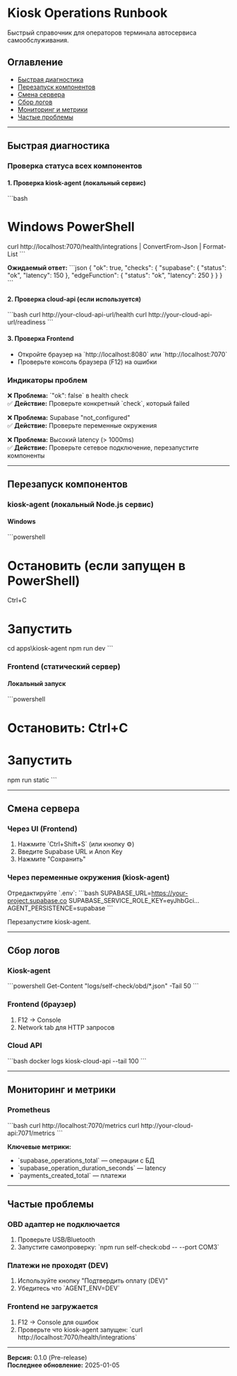 # Kiosk Operations Runbook

Быстрый справочник для операторов терминала автосервиса самообслуживания.

## Оглавление
- [Быстрая диагностика](#быстрая-диагностика)
- [Перезапуск компонентов](#перезапуск-компонентов)
- [Смена сервера](#смена-сервера)
- [Сбор логов](#сбор-логов)
- [Мониторинг и метрики](#мониторинг-и-метрики)
- [Частые проблемы](#частые-проблемы)

---

## Быстрая диагностика

### Проверка статуса всех компонентов

#### 1. Проверка kiosk-agent (локальный сервис)
\`\`\`bash
# Windows PowerShell
curl http://localhost:7070/health/integrations | ConvertFrom-Json | Format-List
\`\`\`

**Ожидаемый ответ:**
\`\`\`json
{
  "ok": true,
  "checks": {
    "supabase": { "status": "ok", "latency": 150 },
    "edgeFunction": { "status": "ok", "latency": 250 }
  }
}
\`\`\`

#### 2. Проверка cloud-api (если используется)
\`\`\`bash
curl http://your-cloud-api-url/health
curl http://your-cloud-api-url/readiness
\`\`\`

#### 3. Проверка Frontend
- Откройте браузер на \`http://localhost:8080\` или \`http://localhost:7070\`
- Проверьте консоль браузера (F12) на ошибки

### Индикаторы проблем

❌ **Проблема:** \`"ok": false\` в health check  
✅ **Действие:** Проверьте конкретный \`check\`, который failed

❌ **Проблема:** Supabase "not_configured"  
✅ **Действие:** Проверьте переменные окружения

❌ **Проблема:** Высокий latency (> 1000ms)  
✅ **Действие:** Проверьте сетевое подключение, перезапустите компоненты

---

## Перезапуск компонентов

### kiosk-agent (локальный Node.js сервис)

#### Windows
\`\`\`powershell
# Остановить (если запущен в PowerShell)
Ctrl+C

# Запустить
cd apps\kiosk-agent
npm run dev
\`\`\`

### Frontend (статический сервер)

#### Локальный запуск
\`\`\`powershell
# Остановить: Ctrl+C
# Запустить
npm run static
\`\`\`

---

## Смена сервера

### Через UI (Frontend)

1. Нажмите \`Ctrl+Shift+S\` (или кнопку ⚙️)
2. Введите Supabase URL и Anon Key
3. Нажмите "Сохранить"

### Через переменные окружения (kiosk-agent)

Отредактируйте \`.env\`:
\`\`\`bash
SUPABASE_URL=https://your-project.supabase.co
SUPABASE_SERVICE_ROLE_KEY=eyJhbGci...
AGENT_PERSISTENCE=supabase
\`\`\`

Перезапустите kiosk-agent.

---

## Сбор логов

### Kiosk-agent
\`\`\`powershell
Get-Content "logs/self-check/obd/*.json" -Tail 50
\`\`\`

### Frontend (браузер)
1. F12 → Console
2. Network tab для HTTP запросов

### Cloud API
\`\`\`bash
docker logs kiosk-cloud-api --tail 100
\`\`\`

---

## Мониторинг и метрики

### Prometheus
\`\`\`bash
curl http://localhost:7070/metrics
curl http://your-cloud-api:7071/metrics
\`\`\`

**Ключевые метрики:**
- \`supabase_operations_total\` — операции с БД
- \`supabase_operation_duration_seconds\` — latency
- \`payments_created_total\` — платежи

---

## Частые проблемы

### OBD адаптер не подключается
1. Проверьте USB/Bluetooth
2. Запустите самопроверку: \`npm run self-check:obd -- --port COM3\`

### Платежи не проходят (DEV)
1. Используйте кнопку "Подтвердить оплату (DEV)"
2. Убедитесь что \`AGENT_ENV=DEV\`

### Frontend не загружается
1. F12 → Console для ошибок
2. Проверьте что kiosk-agent запущен: \`curl http://localhost:7070/health/integrations\`

---

**Версия:** 0.1.0 (Pre-release)  
**Последнее обновление:** 2025-01-05

